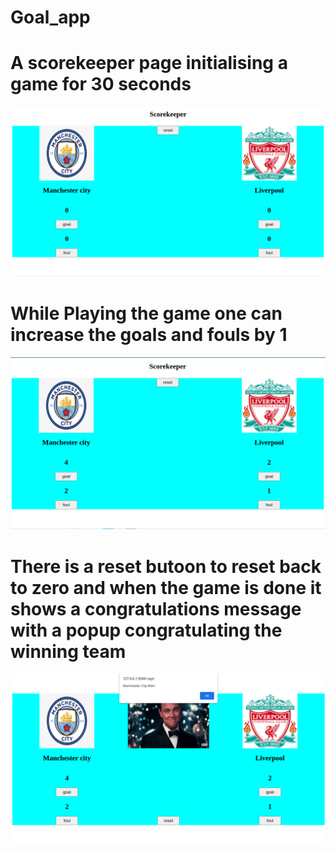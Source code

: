 # Goal_app

# A scorekeeper page initialising a game for 30 seconds
![](images/Goal-app.png)

# While Playing the game one can increase the goals and fouls by 1
![](images/goalapp2.png)

# There is a reset butoon to reset back to zero and when the game is done it shows a congratulations message with a popup congratulating the winning team
![](images/goalapp3.png)